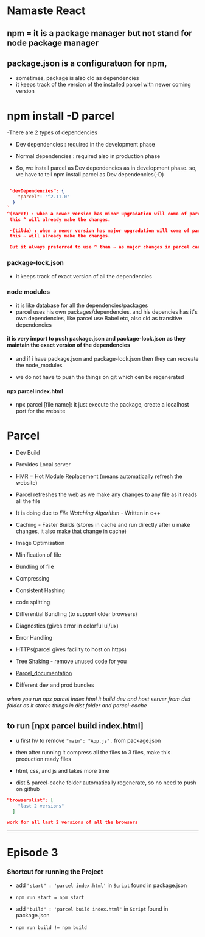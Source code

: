 # Namaste React

## npm = it is a package manager but not stand for node package manager

## package.json is a configuratuon for npm, 
- sometimes, package is also cld as dependencies
- it keeps track of the version of the installed parcel with newer coming version

# npm install -D parcel
-There are 2 types of dependencies
- Dev dependencies : required in the development phase 
- Normal dependencies : required also in production phase

- So, we install parcel as Dev dependencies as in development phase. so, we have to tell npm install parcel as Dev dependencies(-D)



```json

 "devDependencies": {
    "parcel": "^2.11.0"
  }
`
^(caret) : when a newer version has minor upgradation will come of parces,
 this ^ will already make the changes.

 ~(tilda) : when a newer version has major upgradation will come of parces,
 this ~ will already make the changes.

 But it always preferred to use ^ than ~ as major changes in parcel can break or disrupt your application in different ways`
```

### package-lock.json 
- it keeps track of exact version of all the dependencies 

### node modules
- it is like database for all the dependencies/packages
- parcel uses his own packages/dependencies. and his depencies has it's own dependencies, like parcel use Babel etc, also cld as transitive dependencies

#### it is very import to push package.json and package-lock.json as they maintain the exact version of the dependencies
- and if i have package.json and package-lock.json then they can recreate the node_modules

- we do not have to push the things on git which cen be regenerated

#### npx parcel index.html
- npx parcel [file name]: it just execute the package, create a localhost port for the website

# Parcel
- Dev Build
- Provides Local server
- HMR = Hot Module Replacement (means automatically refresh the website)
- Parcel refreshes the web as we make any changes to any file as it reads all the file
- It is doing due to *File Watching Algorithm* - Written in c++
- Caching - Faster Builds (stores in cache and run directly after u make changes, it also make that change in cache)
- Image Optimisation
- Minification of file
- Bundling of file
- Compressing
- Consistent Hashing
- code splitting
- Differential Bundling (to support older browsers)
- Diagnostics (gives error in colorful ui/ux)
- Error Handling
- HTTPs(parcel gives facility to host on https)
- Tree Shaking - remove unused code for you

- [Parcel_documentation](https://parceljs.org/docs/)

- Different dev and prod bundles

###### when you run *npx parcel index.html* it build dev and host server from dist folder as it stores things in dist folder and parcel-cache

## to run [npx parcel build index.html]
- u first hv to remove `"main": "App.js",` from package.json
- then after running it compress all the files to 3 files, make this production ready files
- html, css, and js and takes more time

- dist & parcel-cache folder automatically regenerate, so no need to push on github

```json
"browserslist": [
    "last 2 versions"
  ]

work for all last 2 versions of all the browsers
```

- - - 
# Episode 3

### Shortcut for running the Project
- add `"start" : 'parcel index.html'` in `Script` found in package.json

- `npm run start = npm start`

- add `"build" : 'parcel build index.html'` in `Script` found in package.json

- `npm run build != npm build`
